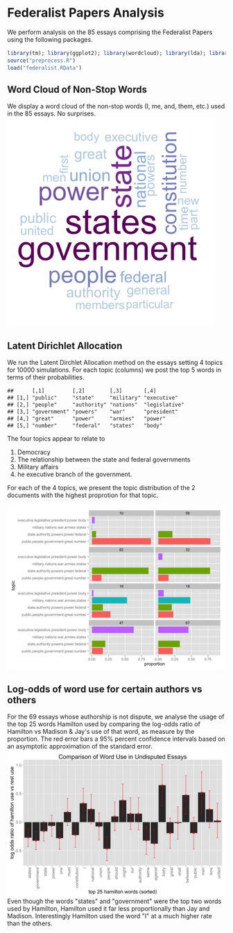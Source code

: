 Federalist Papers Analysis
========================================================
We perform analysis on the 85 essays comprising the Federalist Papers using the
following packages.  


```r
library(tm); library(ggplot2); library(wordcloud); library(lda); library(reshape2)
source("preprocess.R")
load("federalist.RData")
```




Word Cloud of Non-Stop Words
--------------------------------------------------------
We display a word cloud of the non-stop words (I, me, and, them, etc.) used in the 85 essays.  No surprises.  
<img src="./README_files/figure-html/unnamed-chunk-3.png" title="plot of chunk unnamed-chunk-3" alt="plot of chunk unnamed-chunk-3" width="480" />


Latent Dirichlet Allocation
--------------------------------------------------------
We run the Latent Dirchlet Allocation method on the essays setting 4 topics for
10000 simulations.  For each topic (columns) we post the top 5 words in terms of their probabilities.  

```
##      [,1]         [,2]        [,3]       [,4]         
## [1,] "public"     "state"     "military" "executive"  
## [2,] "people"     "authority" "nations"  "legislative"
## [3,] "government" "powers"    "war"      "president"  
## [4,] "great"      "power"     "armies"   "power"      
## [5,] "number"     "federal"   "states"   "body"
```
The four topics appear to relate to 

1. Democracy
2. The relationship between the state and federal governments
3. Military affairs
4. he executive branch of the government.  

For each of the 4 topics, we present the topic distribution of the 2 documents with the highest proprotion for that topic.  

<img src="./README_files/figure-html/unnamed-chunk-5.png" title="plot of chunk unnamed-chunk-5" alt="plot of chunk unnamed-chunk-5" width="768" />


Log-odds of word use for certain authors vs others
--------------------------------------------------------
For the 69 essays whose authorship is not dispute, we analyse the usage of the top 25 words Hamilton used by comparing the log-odds ratio of Hamilton vs Madison & Jay's use of that word, as measure by the proportion.  The red error bars a 95% percent confidence intervals based on an asymptotic approximation of the standard error.  
<img src="./README_files/figure-html/unnamed-chunk-6.png" title="plot of chunk unnamed-chunk-6" alt="plot of chunk unnamed-chunk-6" width="1152" />
Even though the words "states" and "government" were the top two words used by Hamilton, Hamilton used it far less proportionally than Jay and Madison.  Interestingly Hamilton used the word "I" at a much higher rate than the others.  




